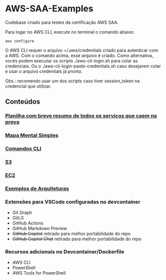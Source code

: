 # AWS-SAA-Examples
Codebase criado para testes da certificação AWS SAA.

Para logar no AWS CLI, execute no terminal o comando abaixo:

```
aws configure
```

O AWS CLI requer o arquivo ~/.aws/credentials criado para autenticar com a AWS. Com o comando acima, esse arquivo é criado.
Como alternativa, vocês podem executar os scripts ./aws-cli-login.sh para colar as credenciais.
Ou o ./aws-cli-login-paste-credentials.sh caso desejarem colar e usar o arquivo credentials já pronto.

Obs.: recomendo usar um dos scripts caso tiver session_token na credencial que utilizar.

## Conteúdos

### [Planilha com breve resumo de todos os serviços que caem na prova](https://docs.google.com/spreadsheets/d/1mPh3mly7_8WeA3YofX4nUiDU3rXdROojQWtNRDAj2vM/edit?usp=sharing)

### [Mapa Mental Simples](./mapa-mental/aws_saa-mapa-mental-simples.pdf)

### [Comandos CLI](./cli/README.md)

### [S3](./s3/README.md)

### [EC2](./ec2/README.md)

### [Exemplos de Arquiteturas](./arquiteturas_exemplos/README.md)

### Extensões para VSCode configuradas no devcontainer
* Git Graph
* GitLG
* GitHub Actions
* GitHub Markdown Preview
* ~~GitHub Copilot~~ retirado para melhor portabilidade do repo
* ~~GitHub Copilot Chat~~ retirado para melhor portabilidade do repo

### Recursos adicionais no Devcontainer/Dockerfile
* AWS CLI
* PowerShell
* AWS Tools for PowerShell